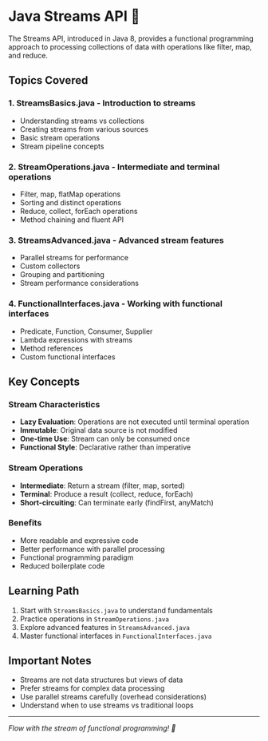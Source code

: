 # Java Streams API 🌊

The Streams API, introduced in Java 8, provides a functional programming approach to processing collections of data with operations like filter, map, and reduce.

## Topics Covered

### 1. **StreamsBasics.java** - Introduction to streams
- Understanding streams vs collections
- Creating streams from various sources
- Basic stream operations
- Stream pipeline concepts

### 2. **StreamOperations.java** - Intermediate and terminal operations
- Filter, map, flatMap operations
- Sorting and distinct operations
- Reduce, collect, forEach operations
- Method chaining and fluent API

### 3. **StreamsAdvanced.java** - Advanced stream features
- Parallel streams for performance
- Custom collectors
- Grouping and partitioning
- Stream performance considerations

### 4. **FunctionalInterfaces.java** - Working with functional interfaces
- Predicate, Function, Consumer, Supplier
- Lambda expressions with streams
- Method references
- Custom functional interfaces

## Key Concepts

### **Stream Characteristics**
- **Lazy Evaluation**: Operations are not executed until terminal operation
- **Immutable**: Original data source is not modified
- **One-time Use**: Stream can only be consumed once
- **Functional Style**: Declarative rather than imperative

### **Stream Operations**
- **Intermediate**: Return a stream (filter, map, sorted)
- **Terminal**: Produce a result (collect, reduce, forEach)
- **Short-circuiting**: Can terminate early (findFirst, anyMatch)

### **Benefits**
- More readable and expressive code
- Better performance with parallel processing
- Functional programming paradigm
- Reduced boilerplate code

## Learning Path

1. Start with `StreamsBasics.java` to understand fundamentals
2. Practice operations in `StreamOperations.java`
3. Explore advanced features in `StreamsAdvanced.java`
4. Master functional interfaces in `FunctionalInterfaces.java`

## Important Notes

- Streams are not data structures but views of data
- Prefer streams for complex data processing
- Use parallel streams carefully (overhead considerations)
- Understand when to use streams vs traditional loops

---
*Flow with the stream of functional programming! 🌊*
